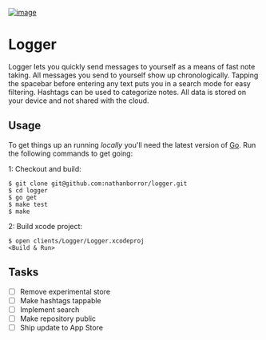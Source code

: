 [![image](https://github.com/nathanborror/logger/blob/master/static/2021-02-19%20Logger.png?raw=true)](https://github.com/nathanborror/logger/blob/master/static/2021-02-19%20Logger%20Spread.png?raw=true)

# Logger

Logger lets you quickly send messages to yourself as a means of fast note taking. All messages you send to yourself show up chronologically. Tapping the spacebar before entering any text puts you in a search mode for easy filtering. Hashtags can be used to categorize notes. All data is stored on your device and not shared with the cloud.

## Usage

To get things up an running _locally_ you'll need the latest version of [Go](https://golang.org/dl/). Run the following commands to get going:

1: Checkout and build:

    $ git clone git@github.com:nathanborror/logger.git
    $ cd logger
    $ go get
    $ make test
    $ make

2: Build xcode project:

    $ open clients/Logger/Logger.xcodeproj
    <Build & Run>

## Tasks

- [ ] Remove experimental store
- [ ] Make hashtags tappable
- [ ] Implement search
- [ ] Make repository public
- [ ] Ship update to App Store